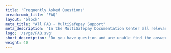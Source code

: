 ```yaml
---
title: 'Frequently Asked Questions'
breadcrumb_title: 'FAQ'
layout: 'block'
meta_title: "All FAQ - MultiSafepay Support"
meta_description: "In the MultiSafepay Documentation Center all relevant information regarding our Plugins and API. As well as Support pages for Payment Method, Tools and General Questions. You can also find the contact details of our Support Team and Integration Team."
logo: '/svgs/FAQ.svg'
short_description: 'Do you have question and are unable find the answer? View this page for answers to the most common questions.'
weight: 40
---
```

